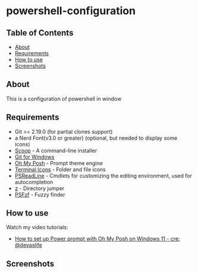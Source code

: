 # powershell-configuration

## Table of Contents

- [About](#about)
- [Requirements](#requirements)
- [How to use](#how-to-use)
- [Screenshots](#screenshots)

## About

This is a configuration of powershell in window

## Requirements

- Git >= 2.19.0 (for partial clones support)
- a Nerd Font(v3.0 or greater) (optional, but needed to display some icons)
- [Scoop](https://scoop.sh/) - A command-line installer
- [Git for Windows](https://gitforwindows.org/)
- [Oh My Posh](https://ohmyposh.dev/) - Prompt theme engine
- [Terminal Icons](https://github.com/devblackops/Terminal-Icons) - Folder and file icons
- [PSReadLine](https://docs.microsoft.com/en-us/powershell/module/psreadline/) - Cmdlets for customizing the editing environment, used for autocompletion
- [z](https://www.powershellgallery.com/packages/z) - Directory jumper
- [PSFzf](https://github.com/kelleyma49/PSFzf) - Fuzzy finder

## How to use

Watch my video tutorials:

- [How to set up Power prompt with Oh My Posh on Windows 11 - cre: @devaslife](https://www.youtube.com/watch?v=5-aK2_WwrmM)

## Screenshots
